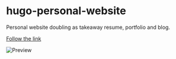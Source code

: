 # hugo-personal-website
Personal website doubling as takeaway resume, portfolio and blog.

[Follow the link](http://www.yannhoffmann.com)

![Preview](https://s3.eu-central-1.amazonaws.com/www.yannhoffmann.com/res/Jul14%3A193812.png)
